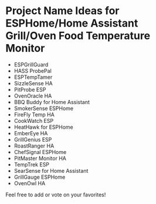 # Project Name Ideas for ESPHome/Home Assistant Grill/Oven Food Temperature Monitor

- ESPGrillGuard
- HASS ProbePal
- ESPTempTamer
- SizzleSense HA
- PitProbe ESP
- OvenOracle HA
- BBQ Buddy for Home Assistant
- SmokerSense ESPHome
- FireFly Temp HA
- CookWatch ESP
- HeatHawk for ESPHome
- EmberEye HA
- GrillGenius ESP
- RoastRanger HA
- ChefSignal ESPHome
- PitMaster Monitor HA
- TempTrek ESP
- SearSense for Home Assistant
- GrillGauge ESPHome
- OvenOwl HA

Feel free to add or vote on your favorites!
